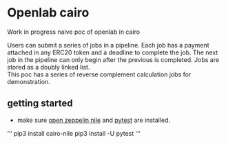 # Openlab cairo

Work in progress naive poc of openlab in cairo

Users can submit a series of jobs in a pipeline. Each job has a payment attached in any ERC20 token and a deadline to complete the job. The next job in the pipeline can only begin after the previous is completed. Jobs are stored as a doubly linked list.  
This poc has a series of reverse complement calculation jobs for demonstration.

## getting started 
* make sure [open zeppelin nile](https://github.com/OpenZeppelin/nile) and [pytest](https://docs.pytest.org/en/7.1.x/getting-started.html) are installed.

‘‘‘
pip3 install cairo-nile
pip3 install -U pytest
‘‘‘
